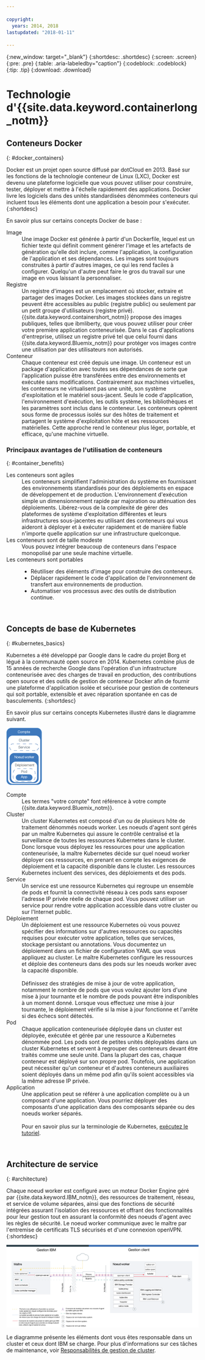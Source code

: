 ```yaml
---

copyright:
  years: 2014, 2018
lastupdated: "2018-01-11"

---
```


{:new_window: target="_blank"}
{:shortdesc: .shortdesc}
{:screen: .screen}
{:pre: .pre}
{:table: .aria-labeledby="caption"}
{:codeblock: .codeblock}
{:tip: .tip}
{:download: .download}

# Technologie d'{{site.data.keyword.containerlong_notm}}

## Conteneurs Docker
{: #docker_containers}

Docker est un projet open source diffusé par dotCloud en 2013. Basé sur les fonctions de la technologie conteneur de Linux (LXC), Docker est devenu une plateforme logicielle que vous pouvez utiliser pour construire, tester, déployer et mettre à l'échelle rapidement des applications. Docker livre les logiciels dans des unités standardisées dénommées conteneurs qui incluent tous les éléments dont une application a besoin pour s'exécuter.
{:shortdesc}

En savoir plus sur certains concepts Docker de base :

<dl>
<dt>Image</dt>
<dd>Une image Docker est générée à partir d'un Dockerfile, lequel est un fichier texte qui définit comment générer l'image et les artefacts de génération qu'elle doit inclure, comme l'application, la configuration de l'application et ses dépendances. Les images sont toujours construites à partir d'autres images, ce qui les rend faciles à configurer. Quelqu'un d'autre peut faire le gros du travail sur une image en vous laissant la personnaliser.</dd>
<dt>Registre</dt>
<dd>Un registre d'images est un emplacement où stocker, extraire et partager des images Docker. Les images stockées dans un registre peuvent être accessibles au public (registre public) ou seulement par un petit groupe d'utilisateurs (registre privé). {{site.data.keyword.containershort_notm}} propose des images publiques, telles que ibmliberty, que vous pouvez utiliser pour créer votre première application conteneurisée. Dans le cas d'applications d'entreprise, utilisez un registre privé tel que celui fourni dans {{site.data.keyword.Bluemix_notm}} pour protéger vos images contre une utilisation par des utilisateurs non autorisés.
</dd>
<dt>Conteneur</dt>
<dd>Chaque conteneur est créé depuis une image. Un conteneur est un package d'application avec toutes ses dépendances de sorte que l'application puisse être transférées entre des environnements et exécutée sans modifications. Contrairement aux machines virtuelles, les conteneurs ne virtualisent pas une unité, son système d'exploitation et le matériel sous-jacent. Seuls le code d'application, l'environnement d'exécution, les outils système, les bibliothèques et les paramètres sont inclus dans le conteneur. Les conteneurs opèrent sous forme de processus isolés sur des hôtes de traitement et partagent le système d'exploitation hôte et ses ressources matérielles. Cette approche rend le conteneur plus léger, portable, et efficace, qu'une machine virtuelle.</dd>
</dl>

### Principaux avantages de l'utilisation de conteneurs
{: #container_benefits}

<dl>
<dt>Les conteneurs sont agiles</dt>
<dd>Les conteneurs simplifient l'administration du système en fournissant des environnements standardisés pour des déploiements en espace de développement et de production. L'environnement d'exécution simple un dimensionnement rapide par majoration ou atténuation des déploiements. Libérez-vous de la complexité de gérer des plateformes de système d'exploitation différentes et leurs infrastructures sous-jacentes eu utilisant des conteneurs qui vous aideront à déployer et à exécuter rapidement et de manière fiable n'importe quelle application sur une infrastructure quelconque.</dd>
<dt>Les conteneurs sont de taille modeste</dt>
<dd>Vous pouvez intégrer beaucoup de conteneurs dans l'espace monopolisé par une seule machine virtuelle.</dd>
<dt>Les conteneurs sont portables</dt>
<dd><ul>
  <li>Réutiliser des éléments d'image pour construire des conteneurs. </li>
  <li>Déplacer rapidement le code d'application de l'environnement de transfert aux environnements de production.</li>
  <li>Automatiser vos processus avec des outils de distribution continue.</li> </ul></dd>
</dl>


<br />


## Concepts de base de Kubernetes
{: #kubernetes_basics}

Kubernetes a été développé par Google dans le cadre du projet Borg et légué à la communauté open source en 2014. Kubernetes combine plus de 15 années de recherche Google dans l'opération d'un infrastructure conteneurisée avec des charges de travail en production, des contributions open source et des outils de gestion de conteneur Docker afin de fournir une plateforme d'application isolée et sécurisée pour gestion de conteneurs qui soit portable, extensible et avec réparation spontanée en cas de basculements.
{:shortdesc}

En savoir plus sur certains concepts Kubernetes illustré dans le diagramme suivant.

![Configuration de déploiement](images/cs_app_tutorial_components1.png)

<dl>
<dt>Compte</dt>
<dd>Les termes "votre compte" font référence à votre compte {{site.data.keyword.Bluemix_notm}}.</dd>

<dt>Cluster</dt>
<dd>Un cluster Kubernetes est composé d'un ou de plusieurs hôte de traitement dénommés noeuds worker. Les noeuds d'agent sont gérés par un maître Kubernetes qui assure le contrôle centralisé et la surveillance de toutes les ressources Kubernetes dans le cluster. Donc lorsque vous déployez les ressources pour une application conteneurisée, la maître Kubernetes décide sur quel noeud worker déployer ces ressources, en prenant en compte les exigences de déploiement et la capacité disponible dans le cluster. Les ressources Kubernetes incluent des services, des déploiements et des pods.</dd>

<dt>Service</dt>
<dd>Un service est une ressource Kubernetes qui regroupe un ensemble de pods et fournit la connectivité réseau à ces pods sans exposer l'adresse IP privée réelle de chaque pod. Vous pouvez utiliser un service pour rendre votre application accessible dans votre cluster ou sur l'Internet public.
</dd>

<dt>Déploiement</dt>
<dd>Un déploiement est une ressource Kubernetes où vous pouvez spécifier des informations sur d'autres ressources ou capacités requises pour exécuter votre application, telles que services, stockage persistant ou annotations. Vous documentez un déploiement dans un fichier de configuration YAML que vous appliquez au cluster. Le maître Kubernetes configure les ressources et déploie des conteneurs dans des pods sur les noeuds worker avec la capacité disponible.
</br></br>
Définissez des stratégies de mise à jour de votre application, notamment le nombre de pods que vous voulez ajouter lors d'une mise à jour tournante et le nombre de pods pouvant être indisponibles à un moment donné. Lorsque vous effectuez une mise à jour tournante, le déploiement vérifie si la mise à jour fonctionne et l'arrête si des échecs sont détectés.</dd>

<dt>Pod</dt>
<dd>Chaque application conteneurisée déployée dans un cluster est déployée, exécutée et gérée par une ressource a Kubernetes dénommée pod. Les pods sont de petites unités déployables dans un cluster Kubernetes et servent à regrouper des conteneurs devant être traités comme une seule unité. Dans la plupart des cas, chaque conteneur est déployé sur son propre pod. Toutefois, une application peut nécessiter qu'un conteneur et d'autres conteneurs auxiliaires soient déployés dans un même pod afin qu'ils soient accessibles via la même adresse IP privée.</dd>

<dt>Application</dt>
<dd>Une application peut se référer à une application complète ou à un composant d'une application. Vous pourriez déployer des composants d'une application dans des composants séparée ou des noeuds worker séparés.
</br></br>
Pour en savoir plus sur la terminologie de Kubernetes, <a href="cs_tutorials.html#cs_cluster_tutorial" target="_blank">exécutez le tutoriel</a>.</dd>

</dl>

<br />


## Architecture de service
{: #architecture}

Chaque noeud worker est configuré avec un moteur Docker Engine géré par {{site.data.keyword.IBM_notm}}, des ressources de traitement, réseau, et service de volume séparées, ainsi que des fonctions de sécurité intégrées assurant l'isolation des ressources et offrant des fonctionnalités pour leur gestion tout en assurant la conformité des noeuds d'agent avec les règles de sécurité. Le noeud worker communique avec le maître par l'entremise de certificats TLS sécurisés et d'une connexion openVPN.
{:shortdesc}

![{{site.data.keyword.containerlong_notm}} Architecture Kubernetes](images/cs_org_ov.png)

Le diagramme présente les éléments dont vous êtes responsable dans un cluster et ceux dont IBM se charge. Pour plus d'informations sur ces tâches de maintenance, voir [Responsabilités de gestion de cluster](cs_why.html#responsibilities).

<br />

